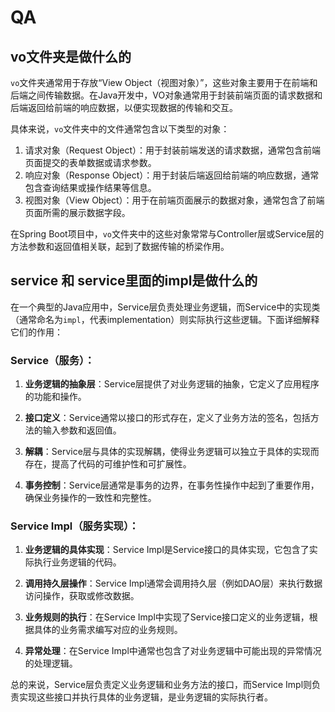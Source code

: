 # QA

## vo文件夹是做什么的

`vo`文件夹通常用于存放“View Object（视图对象）”，这些对象主要用于在前端和后端之间传输数据。在Java开发中，VO对象通常用于封装前端页面的请求数据和后端返回给前端的响应数据，以便实现数据的传输和交互。

具体来说，`vo`文件夹中的文件通常包含以下类型的对象：

1. 请求对象（Request Object）：用于封装前端发送的请求数据，通常包含前端页面提交的表单数据或请求参数。
2. 响应对象（Response Object）：用于封装后端返回给前端的响应数据，通常包含查询结果或操作结果等信息。
3. 视图对象（View Object）：用于在前端页面展示的数据对象，通常包含了前端页面所需的展示数据字段。

在Spring Boot项目中，`vo`文件夹中的这些对象常常与Controller层或Service层的方法参数和返回值相关联，起到了数据传输的桥梁作用。

## service 和  service里面的impl是做什么的

在一个典型的Java应用中，Service层负责处理业务逻辑，而Service中的实现类（通常命名为`impl`，代表implementation）则实际执行这些逻辑。下面详细解释它们的作用：

### Service（服务）：

1. **业务逻辑的抽象层**：Service层提供了对业务逻辑的抽象，它定义了应用程序的功能和操作。

2. **接口定义**：Service通常以接口的形式存在，定义了业务方法的签名，包括方法的输入参数和返回值。

3. **解耦**：Service层与具体的实现解耦，使得业务逻辑可以独立于具体的实现而存在，提高了代码的可维护性和可扩展性。

4. **事务控制**：Service层通常是事务的边界，在事务性操作中起到了重要作用，确保业务操作的一致性和完整性。

### Service Impl（服务实现）：

1. **业务逻辑的具体实现**：Service Impl是Service接口的具体实现，它包含了实际执行业务逻辑的代码。

2. **调用持久层操作**：Service Impl通常会调用持久层（例如DAO层）来执行数据访问操作，获取或修改数据。

3. **业务规则的执行**：在Service Impl中实现了Service接口定义的业务逻辑，根据具体的业务需求编写对应的业务规则。

4. **异常处理**：在Service Impl中通常也包含了对业务逻辑中可能出现的异常情况的处理逻辑。

总的来说，Service层负责定义业务逻辑和业务方法的接口，而Service Impl则负责实现这些接口并执行具体的业务逻辑，是业务逻辑的实际执行者。